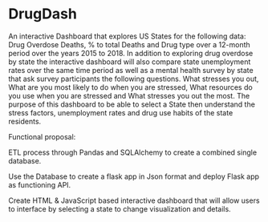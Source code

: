 # DrugDash

An interactive Dashboard that explores US States for the following data: Drug Overdose Deaths, % to total Deaths and Drug type over a 12-month period over the years 2015 to 2018. In addition to exploring drug overdose by state the interactive dashboard will also compare state unemployment rates over the same time period as well as a mental health survey by state that ask survey participants the following questions. What stresses you out, What are you most likely to do when you are stressed, What resources do you use when you are stressed and What stresses you out the most. The purpose of this dashboard to be able to select a State then understand the stress factors, unemployment rates and drug use habits of the state residents. 

Functional proposal:

ETL process through Pandas and SQLAlchemy to create a combined single database. 

Use the Database to create a flask app in Json format and deploy Flask app as functioning API.

Create HTML & JavaScript based interactive dashboard that will allow users to interface by selecting a state to change visualization and details.

